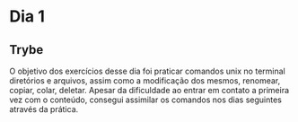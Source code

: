 # Dia 1
## Trybe
O objetivo dos exercícios desse dia foi praticar comandos unix no terminal diretórios e arquivos, assim como a modificação dos mesmos, renomear, copiar, colar, deletar.
Apesar da dificuldade ao entrar em contato a primeira vez com o conteúdo, consegui assimilar os comandos nos dias seguintes através da prática.
